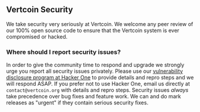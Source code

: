 ## Vertcoin Security

We take security very seriously at Vertcoin. We welcome any peer review of our 100% open source code to ensure that the Vertcoin system is ever compromised or hacked.

### Where should I report security issues?

In order to give the community time to respond and upgrade we strongly urge you report all security issues privately. Please use our [vulnerability disclosure program at Hacker One](https://hackerone.com/vertcoin) to provide details and repro steps and we will respond ASAP. If you prefer not to use Hacker One, email us directly at `contact@vertcoin.org` with details and repro steps. Security issues *always* take precedence over bug fixes and feature work. We can and do mark releases as "urgent" if they contain serious security fixes.
